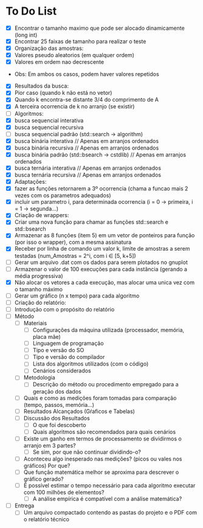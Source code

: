 # To Do List

- [x] Encontrar o tamanho maximo que pode ser alocado dinamicamente (long int)
- [x] Encontrar 25 faixas de tamanho para realizar o teste
- [x] Organização das amostras:
 - [x] Valores pseudo aleatorios (em qualquer ordem)
 - [x] Valores em ordem nao decrescente
 - Obs: Em ambos os casos, podem haver valores repetidos
- [x] Resultados da busca:
 - [x] Pior caso (quando k não está no vetor)
 - [x] Quando k encontra-se distante 3/4 do comprimento de A
 - [x] A terceira ocorrencia de k no arranjo (se existir)
- [ ] Algoritmos:
 - [x] busca sequencial interativa
 - [x] busca sequencial recursiva
 - [ ] busca sequencial padrão (std::search -> algorithm)
 - [x] busca binária interativa                          // Apenas em arranjos ordenados
 - [x] busca binária recursiva                           // Apenas em arranjos ordenados
 - [x] busca binária padrão (std::bsearch -> cstdlib)    // Apenas em arranjos ordenados
 - [x] busca ternária interativa                         // Apenas em arranjos ordenados
 - [x] busca ternária recursiva                          // Apenas em arranjos ordenados
- [x] Adaptações:
 - [x] fazer as funções retornarem a 3º ocorrencia (chama a funcao mais 2 vezes com os parametros adequados)
 - [x] incluir um parametro i, para determinada ocorrencia (i = 0 -> primeira, i = 1 -> segunda...)
- [x] Criação de wrappers:
 - [x] Criar uma nova função para chamar as funções std::search e std::bsearch
- [x] Armazenar as 8 funções (item 5) em um vetor de ponteiros para função (por isso o wrapper), com a mesma assinatura
- [x] Receber por linha de comando um valor k, limite de amostras a serem testadas (num_Amostras = 2^i, com i ∈ [5, k+5])
- [ ] Gerar um arquivo .dat com os dados para serem plotados no gnuplot
- [ ] Armazenar o valor de 100 execuções para cada instância (gerando a média progressiva)
- [x] Não alocar os vetores a cada execução, mas alocar uma unica vez com o tamanho máximo
- [ ] Gerar um gráfico (n x tempo) para cada algoritmo
- [ ] Criação do relatório:
 - [ ] Introdução com o propósito do relatório
 - [ ] Método
   - [ ] Materiais
     - [ ] Configurações da máquina utilizada (processador, memória, placa mãe)
     - [ ] Linguagem de programação
     - [ ] Tipo e versão do SO
     - [ ] Tipo e versão do compilador
     - [ ] Lista dos algoritmos utilizados (com o código)
     - [ ] Cenários considerados
   - [ ] Metodologia
     - [ ] Descrição do método ou procedimento empregado para a geração dos dados
   - [ ] Quais e como as medições foram tomadas para comparação (tempo,  passos, memória...)
   - [ ] Resultados Alcançados (Gŕaficos e Tabelas)
   - [ ] Discussão dos Resultados
     - [ ] O que foi descoberto
     - [ ] Quais algoritmos são recomendados para quais cenários
   - [ ] Existe um ganho em termos de processamento se dividirmos o arranjo em  3 partes?
      - [ ] Se sim, por que não continuar dividindo-o?
   - [ ] Aconteceu algo inesperado nas medições? (picos ou vales nos gráficos)  Por que?
   - [ ] Que função matemática melhor se aproxima para descrever o gráfico  gerado?
   - [ ] É possível estimar o tempo necessário para cada algoritmo executar  com 100 milhões de elementos?
     - [ ] A análise empírica é compatível com a análise matemática?
- [ ] Entrega
  - [ ] Um arquivo compactado contendo as pastas do projeto e o PDF com o relatório técnico